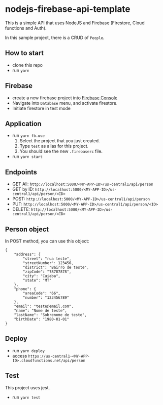 # nodejs-firebase-api-template

This is a simple API that uses NodeJS and Firebase (Firestore, Cloud functions and Auth).

In this sample project, there is a CRUD of `People`.

## How to start

- clone this repo
- run `yarn`

## Firebase

- create a new firebase project into [Firebase Console](https://console.firebase.google.com)
- Navigate into `Database` menu, and activate firestore.
- Initiate firestore in test mode

## Application

- run `yarn fb.use`
    1) Select the project that you just created.
    2) Type `test` as alias for this project.
    3) You should see the new `.firebaserc` file.
- run `yarn start`

## Endpoints

- GET All: `http://localhost:5000/<MY-APP-ID>/us-central1/api/person`
- GET by ID: `http://localhost:5000/<MY-APP-ID>/us-central1/api/person/<ID>`
- POST: `http://localhost:5000/<MY-APP-ID>/us-central1/api/person`
- PUT: `http://localhost:5000/<MY-APP-ID>/us-central1/api/person/<ID>`
- DELETE: `http://localhost:5000/<MY-APP-ID>/us-central1/api/person/<ID>`

## Person object

In POST method, you can use this object:

```
{
    "address": {
        "street": "rua teste",
        "streetNumber": 123456,
        "district": "Bairro de teste",
        "zipCode": "78787878",
        "city": "Cuiaba",
        "state": "MT"
    },
    "phone": {
        "areaCode": "66",
        "number": "123456789"
    },
    "email": "teste@email.com",
    "name": "Nome de teste",
    "lastName": "Sobrenome de teste",
    "birthDate": "1980-01-01"
}
```

## Deploy

- run `yarn deploy`
- access `https://us-central1-<MY-APP-ID>.cloudfunctions.net/api/person`

## Test

This project uses jest.

- run `yarn test`